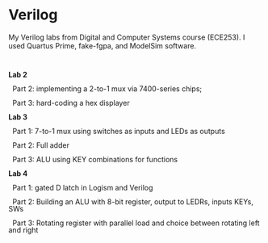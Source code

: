 # Verilog
<p>My Verilog labs from Digital and Computer Systems course (ECE253). I used Quartus Prime, fake-fgpa, and ModelSim software.</p>
<p style="line-height: 1;"><br></p>
<p style="line-height: 1;"><strong>Lab 2</strong></p>
<p style="line-height: 1;">&nbsp; Part 2: implementing a 2-to-1 mux via 7400-series chips;&nbsp;</p>
<p style="line-height: 1;">&nbsp; Part 3: hard-coding a hex displayer&nbsp;</p>
<p style="line-height: 1;"><strong>Lab 3</strong></p>
<p style="line-height: 1;">&nbsp; Part 1: 7-to-1 mux using switches as inputs and LEDs as outputs</p>
<p style="line-height: 1;">&nbsp; Part 2: Full adder</p>
<p style="line-height: 1;">&nbsp; Part 3: ALU using KEY combinations for functions</p>
<p style="line-height: 1;"><strong>Lab 4</strong></p>
<p style="line-height: 1;">&nbsp; Part 1: gated D latch in Logism and Verilog</p>
<p style="line-height: 1;">&nbsp; Part 2: Building an ALU with 8-bit register, output to LEDRs, inputs KEYs, SWs</p>
<p style="line-height: 1;">&nbsp; Part 3: Rotating register with parallel load and choice between rotating left and right</p>
<p><br></p>

